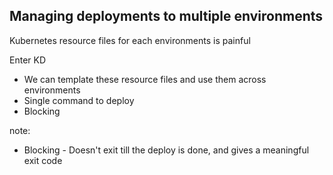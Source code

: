 ## Managing deployments to multiple environments​

Kubernetes resource files for each environments is painful​

Enter KD

- We can template these resource files and use them across environments​
- Single command to deploy​
- Blocking

note:
- Blocking - Doesn't exit till the deploy is done, and gives a meaningful exit code